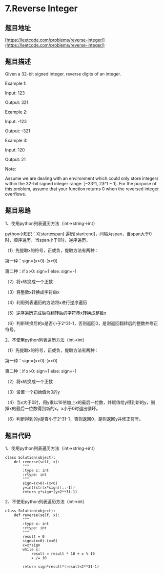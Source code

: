 7.Reverse Integer
==================
题目地址
---------
[https://leetcode.com/problems/reverse-integer/](https://leetcode.com/problems/reverse-integer/)

题目描述
---------
Given a 32-bit signed integer, reverse digits of an integer.

Example 1:

Input: 123

Output: 321

Example 2:

Input: -123

Output: -321

Example 3:

Input: 120

Output: 21

Note:

Assume we are dealing with an environment which could only store integers within the 32-bit signed integer range: [−23^1,  23^1 − 1]. For the purpose of this problem, assume that your function returns 0 when the reversed integer overflows.

题目思路
-----------

1、使用python列表遍历方法（int->string->int）

python小知识：X[start:end:span] 遍历[start:end]，间隔为span，当span大于0时，顺序遍历，当span小于0时，逆序遍历。

（1）先提取x的符号，正或负，提取方法有两种：

第一种：sign=(x>0)-(x<0)

第二种：if x>0: sign=1 else: sign=-1

（2）将x转换成一个正数

（3）将整数x转换成字符串x

（4）利用列表遍历的方法将x进行逆序遍历

（5）逆序遍历完成后将翻转后的字符串x转换成整数x

（6）判断转换后的x是否小于2^31-1，否则返回0，是则返回翻转后的整数并修正符号。

2、不使用python列表遍历方法（int->int）

（1）先提取x的符号，正或负，提取方法有两种：

第一种：sign=(x>0)-(x<0)

第二种：if x>0: sign=1 else: sign=-1

（2）将x转换成一个正数

（3）设置一个初始值为0的y

（4）当x大于0时，用y乘以10倍加上x的最后一位数，并赋值给y得到新的y，删掉x的最后一位数得到新的x。x小于0时退出循环。

（6）判断得到的y是否小于2^31-1，否则返回0，是则返回y并修正符号。


题目代码
----------------
1、使用python列表遍历方法（int->string->int）

```
class Solution(object):
    def reverse(self, x):
        """
        :type x: int
        :rtype: int
        """
        sign=(x>0)-(x<0)
        y=int(str(x*sign)[::-1])
        return y*sign*(y<2**31-1)
```

2、不使用python列表遍历方法（int->int）
```
class Solution(object):
    def reverse(self, x):
        """
        :type x: int
        :rtype: int
        """
        result = 0
        sign=(x>0)-(x<0)
        x=x*sign
        while x:
            result = result * 10 + x % 10
            x /= 10

        return sign*result*(result<2**31-1)
 ```
